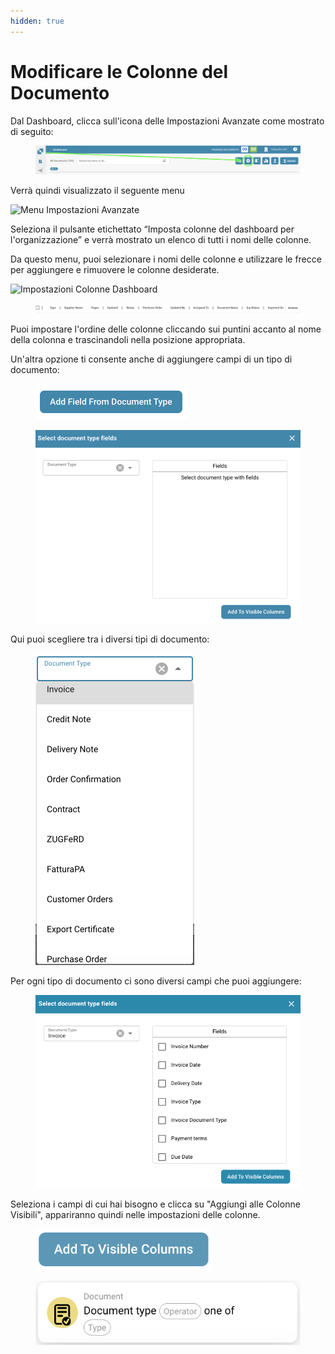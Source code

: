 ```yaml
---
hidden: true
---
```


# Modificare le Colonne del Documento

Dal Dashboard, clicca sull'icona delle Impostazioni Avanzate come mostrato di seguito:

<figure><img src="../../../.gitbook/assets/change-document-colums1.png" alt=""><figcaption></figcaption></figure>

Verrà quindi visualizzato il seguente menu

![Menu Impostazioni Avanzate](https://lh7-us.googleusercontent.com/wWt5QbmwZf44enmOoLcofh6SvyYPiHTav9OiEog_m2xtnty6X73pFlhfdM9aglx89_pfbiACZx5BejagV-wAKwlDTuGoGNu5jgbcZ5djrZ_h1IgGp-8uaq8UHY-umjrs96hb4FZOzHFzdLasg2F_ftw)

Seleziona il pulsante etichettato “Imposta colonne del dashboard per l'organizzazione” e verrà mostrato un elenco di tutti i nomi delle colonne.

Da questo menu, puoi selezionare i nomi delle colonne e utilizzare le frecce per aggiungere e rimuovere le colonne desiderate.

![Impostazioni Colonne Dashboard](https://lh7-us.googleusercontent.com/cXnnrIR-y4TRDnRE9irGvvjnmkN-HSGEQTh7FiwsjRHzXF7FNjd-_gLO-m55fLlv6lVjk-VvThgdW5JWgqIVZSm5tfk3hC7xrj68uRE5OgIPMtYIrpxOhhYzk4OMibyDBqvHQ0VZaDAysZohlH8dxm8)

<figure><img src="../../../.gitbook/assets/change-document-colums4.png" alt=""><figcaption></figcaption></figure>

Puoi impostare l'ordine delle colonne cliccando sui puntini accanto al nome della colonna e trascinandoli nella posizione appropriata.

Un'altra opzione ti consente anche di aggiungere campi di un tipo di documento:

<figure><img src="../../../.gitbook/assets/change-document-colums5.png" alt="" width="243"><figcaption></figcaption></figure>

<figure><img src="../../../.gitbook/assets/change-document-colums6.png" alt="" width="563"><figcaption></figcaption></figure>

Qui puoi scegliere tra i diversi tipi di documento:

<figure><img src="../../../.gitbook/assets/change-document-colums7.png" alt="" width="254"><figcaption></figcaption></figure>

Per ogni tipo di documento ci sono diversi campi che puoi aggiungere:

<figure><img src="../../../.gitbook/assets/change-document-colums8.png" alt="" width="518"><figcaption></figcaption></figure>

Seleziona i campi di cui hai bisogno e clicca su "Aggiungi alle Colonne Visibili", appariranno quindi nelle impostazioni delle colonne.

<figure><img src="../../../.gitbook/assets/change-document-colums9.png" alt="" width="281"><figcaption></figcaption></figure>

<div data-full-width="true"><figure><img src="../../../.gitbook/assets/image%20(32).png" alt=""><figcaption></figcaption></figure></div>
